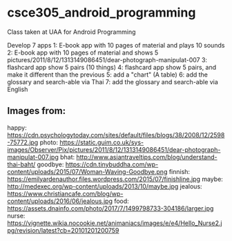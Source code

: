 # csce305_android_programming
Class taken at UAA for Android Programming

Develop 7 apps
1: E-book app with 10 pages of material and plays 10 sounds
2: E-book app with 10 pages of material and shows 5 pictures/2011/8/12/1313149086451/dear-photograph-manipulat-007
3: flashcard app show 5 pairs (10 things)
4: flashcard app show 5 pairs, and make it different than the previous
5: add a "chart" (A table) 
6: add the glossary and search-able via Thai
7: add the glossary and search-able via English

## Images from:
happy:  https://cdn.psychologytoday.com/sites/default/files/blogs/38/2008/12/2598-75772.jpg
photo: https://static.guim.co.uk/sys-images/Observer/Pix/pictures/2011/8/12/1313149086451/dear-photograph-manipulat-007.jpg
bhat: http://www.asiantraveltips.com/blog/understand-thai-baht/
goodbye: https://cdn.tinybuddha.com/wp-content/uploads/2015/07/Woman-Waving-Goodbye.png
finnish: https://emilyardenauthor.files.wordpress.com/2015/07/finishline.jpg
maybe: http://medexec.org/wp-content/uploads/2013/10/maybe.jpg
jealous: https://www.christiancafe.com/blog/wp-content/uploads/2016/06/jealous.jpg
food: https://assets.dnainfo.com/photo/2017/7/1499798733-304186/larger.jpg
nurse: https://vignette.wikia.nocookie.net/animaniacs/images/e/e4/Hello_Nurse2.jpg/revision/latest?cb=20101201200759